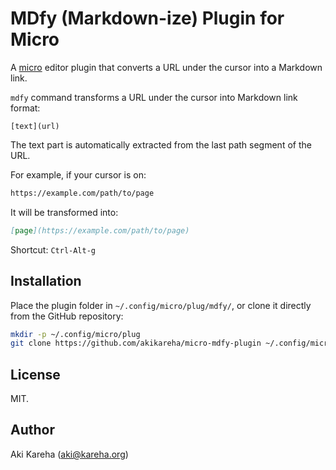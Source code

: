 # MDfy (Markdown-ize) Plugin for Micro

A [micro](https://micro-editor.github.io/) editor plugin that converts a URL
under the cursor into a Markdown link.

`mdfy` command transforms a URL under the cursor into Markdown link format:

```
[text](url)
```

The text part is automatically extracted from the last path segment of the URL.

For example, if your cursor is on:

```markdown
https://example.com/path/to/page
```

It will be transformed into:

```markdown
[page](https://example.com/path/to/page)
```

Shortcut: `Ctrl-Alt-g`

## Installation

Place the plugin folder in `~/.config/micro/plug/mdfy/`, or clone it
directly from the GitHub repository:

```sh
mkdir -p ~/.config/micro/plug
git clone https://github.com/akikareha/micro-mdfy-plugin ~/.config/micro/plug/mdfy
```

## License

MIT.

## Author

Aki Kareha (aki@kareha.org)
